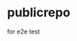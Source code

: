 # publicrepo
for e2e test




















































































































































